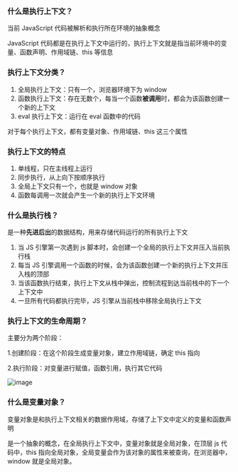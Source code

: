 ### 什么是执行上下文？

当前 JavaScript 代码被解析和执行所在环境的抽象概念

JavaScript 代码都是在执行上下文中运行的，执行上下文就是指当前环境中的变量、函数声明、作用域链、this 等信息

### 执行上下文分类？

1. 全局执行上下文：只有一个，浏览器环境下为 window
2. 函数执行上下文：存在无数个，每当一个函数**被调用**时，都会为该函数创建一个新的上下文
3. eval 执行上下文：运行在 eval 函数中的代码

对于每个执行上下文，都有变量对象、作用域链、this 这三个属性

### 执行上下文的特点

1. 单线程，只在主线程上运行
2. 同步执行，从上向下按顺序执行
3. 全局上下文只有一个，也就是 window 对象
4. 函数每调用一次就会产生一个新的执行上下文环境

### 什么是执行栈？

是一种**先进后出**的数据结构，用来存储代码运行的所有执行上下文

1. 当 JS 引擎第一次遇到 js 脚本时，会创建一个全局的执行上下文并压入当前执行栈
2. 每当 JS 引擎调用一个函数的时候，会为该函数创建一个新的执行上下文并压入栈的顶部
3. 当该函数执行结束，执行上下文从栈中弹出，控制流程到达当前栈中的下一个上下文中
4. 一旦所有代码都执行完毕，JS 引擎从当前栈中移除全局执行上下文

### 执行上下文的生命周期？

主要分为两个阶段：

1.创建阶段：在这个阶段生成变量对象，建立作用域链，确定 this 指向

2.执行阶段：对变量进行赋值，函数引用，执行其它代码

![image](assets/image-20230906143702-zb6ghd0.png)

### 什么是变量对象？

变量对象是和执行上下文相关的数据作用域，存储了上下文中定义的变量和函数声明

是一个抽象的概念，在全局执行上下文中，变量对象就是全局对象，在顶层 js 代码中，this 指向全局对象，全局变量会作为该对象的属性来被查询，在浏览器中，window 就是全局对象。

